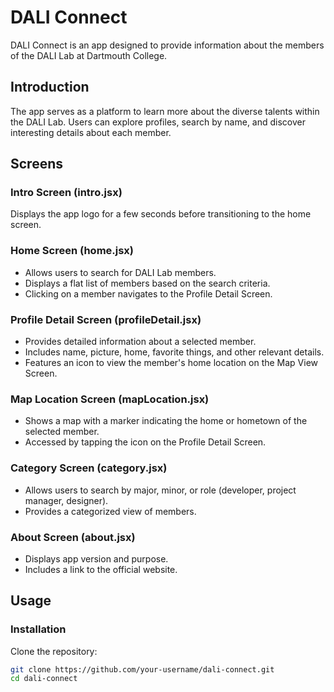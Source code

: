 # DALI Connect

DALI Connect is an app designed to provide information about the members of the DALI Lab at Dartmouth College.

## Introduction

The app serves as a platform to learn more about the diverse talents within the DALI Lab. Users can explore profiles, search by name, and discover interesting details about each member.

## Screens

### Intro Screen (intro.jsx)

Displays the app logo for a few seconds before transitioning to the home screen.

### Home Screen (home.jsx)

- Allows users to search for DALI Lab members.
- Displays a flat list of members based on the search criteria.
- Clicking on a member navigates to the Profile Detail Screen.

### Profile Detail Screen (profileDetail.jsx)

- Provides detailed information about a selected member.
- Includes name, picture, home, favorite things, and other relevant details.
- Features an icon to view the member's home location on the Map View Screen.

### Map Location Screen (mapLocation.jsx)

- Shows a map with a marker indicating the home or hometown of the selected member.
- Accessed by tapping the icon on the Profile Detail Screen.

### Category Screen (category.jsx)

- Allows users to search by major, minor, or role (developer, project manager, designer).
- Provides a categorized view of members.

### About Screen (about.jsx)

- Displays app version and purpose.
- Includes a link to the official website.

## Usage

### Installation

Clone the repository:

```bash
git clone https://github.com/your-username/dali-connect.git
cd dali-connect
